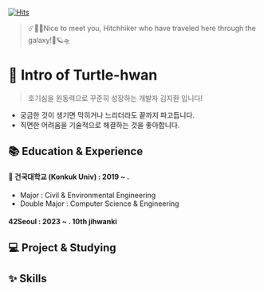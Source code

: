 <!--
**Turtle-Hwan/Turtle-Hwan** is a ✨ _special_ ✨ repository because its `README.md` (this file) appears on your GitHub profile.

Here are some ideas to get you started:
- 🔭 I’m currently working on ...
- 🌱 I’m currently learning ...
- 👯 I’m looking to collaborate on ...
- 🤔 I’m looking for help with ...
- 💬 Ask me about ...
- 📫 How to reach me: ...
- 😄 Pronouns: ...
- ⚡ Fun fact: ...
-->

[![Hits](https://hits.seeyoufarm.com/api/count/incr/badge.svg?url=https%3A%2F%2Fgithub.com%2FTurtle-Hwan&count_bg=%2379C83D&title_bg=%230F3023&icon=&icon_color=%23FFFFFF&title=traveled&edge_flat=false)](https://hits.seeyoufarm.com)  
> ☄️🌌🚀Nice to meet you, Hitchhiker who have traveled here through the galaxy!🌠🪐🛸  

# 👋 Intro of Turtle-hwan
> 호기심을 원동력으로 꾸준히 성장하는 개발자 김지환 입니다!   
- 궁금한 것이 생기면 막히거나 느리더라도 끝까지 파고듭니다.
- 직면한 어려움을 기술적으로 해결하는 것을 좋아합니다.

## 📚 Education & Experience
#### 🏫 건국대학교 (Konkuk Univ) : 2019 ~ . 
  - Major : Civil & Environmental Engineering
  - Double Major : Computer Science & Engineering
#### 42Seoul : 2023 ~ . 10th jihwanki


## 💻 Project & Studying
<!-- 
프로젝트명 : 프로젝트 설명 / 구현 기술 / 사용 기술 태그 
-> 큰 프로젝트들 기록 -> 아래에 작은 프로젝트들 모아서 한 줄 정도씩 기록
-->

## ✨ Skills
<!--세 가지로 나눠서 설명 및 tag image 달기
#### Implement and Deploy Full Services ★★★
HTML / CSS
- 반응형 디자인 / SEO / Tailwind, Bootstrap 
Javascript
- ES6 문법 / Typescript / Vanila
React
- component 설계, 재사용성 / hook

#### Make Toy Projects ★★☆

#### Tried at Least Once, Basic Understanding ★☆☆


## 대학 공부 -> 블로그 or obsidian 모음 repo 링크로
## Blog Posts
-->


<!--
### 🌱 I’m currently learning & 🤔 I'm currently interested   

[![](https://img.shields.io/badge/Git-F05032?style=flat&logo=Git&logoColor=white)]()
[![](https://img.shields.io/badge/GitHub-181717?style=flat&logo=GitHub&logoColor=white)](https://github.com/Turtle-Hwan)


![](https://img.shields.io/badge/C-A8B9CC?style=flat&logo=C&logoColor=white)
![](https://img.shields.io/badge/C++-00599C1?style=flat&logo=C%2B%2B&logoColor=white)
![](https://img.shields.io/badge/Java-007396?style=flat&logo=Java&logoColor=white)

![](https://img.shields.io/badge/Python-3776AB?style=flat&logo=Python&logoColor=white)
![](https://img.shields.io/badge/Django-092E20?style=flat&logo=Django&logoColor=white)
![](https://img.shields.io/badge/pandas-150458?style=flat&logo=pandas&logoColor=white)
![](https://img.shields.io/badge/NumPy-013243?style=flat&logo=NumPy&logoColor=white)


![](https://img.shields.io/badge/HTML5-E34F26?style=flat&logo=HTML5&logoColor=white)
![](https://img.shields.io/badge/CSS3-1572B6?style=flat&logo=CSS3&logoColor=white)


![](https://img.shields.io/badge/npm-CB3837?style=flat&logo=npm&logoColor=white)
![](https://img.shields.io/badge/Node.js-339933?style=flat&logo=Node.js&logoColor=white)


![](https://img.shields.io/badge/JavaScript-F7DF1E?style=flat&logo=JavaScript&logoColor=white)
![](https://img.shields.io/badge/React-61DAFB?style=flat&logo=React&logoColor=white)
![](https://img.shields.io/badge/Express-000000?style=flat&logo=Express&logoColor=white)
![](https://img.shields.io/badge/MySQL-4479A1?style=flat&logo=MySQL&logoColor=white)

![](https://img.shields.io/badge/Unity-000000?style=flat&logo=Unity&logoColor=white)
![](https://img.shields.io/badge/C%20Sharp-239120?style=flat&logo=C%20Sharp&logoColor=white)
![](https://img.shields.io/badge/Arduino-00979D?style=flat&logo=Arduino&logoColor=white)

### Stack

[![Anurag's GitHub stats](https://github-readme-stats.vercel.app/api?username=Turtle-Hwan&show_icons=true&bg_color=DEG,e8f245,73C72D,5f9f29&title_color=395126&text_color=ffffff)](https://github.com/anuraghazra/github-readme-stats)

[![Top Langs](https://github-readme-stats.vercel.app/api/top-langs/?username=Turtle-Hwan&show_icons=true&bg_color=cdffa5&title_color=395126&text_color=395126&layout=compact&exclude_repo=study&langs_count=10)](https://github.com/anuraghazra/github-readme-stats)

-->
